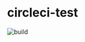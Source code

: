 # circleci-test

![build](https://github.com/rabbitstack/circleci-test/workflows/Master%20build/badge.svg)
